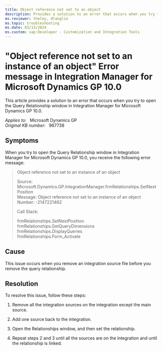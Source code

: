 ```yaml
---
title: Object reference not set to an object
description: Provides a solution to an error that occurs when you try to open the Query Relationship window in Integration Manager for Microsoft Dynamics GP 10.0.
ms.reviewer: theley, dlanglie
ms.topic: troubleshooting
ms.date: 03/13/2024
ms.custom: sap:Developer - Customization and Integration Tools
---
```

# "Object reference not set to an instance of an object" Error message in Integration Manager for Microsoft Dynamics GP 10.0

This article provides a solution to an error that occurs when you try to open the Query Relationship window in Integration Manager for Microsoft Dynamics GP 10.0.

_Applies to:_ &nbsp; Microsoft Dynamics GP  
_Original KB number:_ &nbsp; 967738

## Symptoms

When you try to open the Query Relationship window in Integration Manager for Microsoft Dynamics GP 10.0, you receive the following error message:

> Object reference not set to an instance of an object
>
> Source: Microsoft.Dynamics.GP.IntegrationManager.frmRelationships.SetNextPosition  
> Message: Object reference not set to an instance of an object  
> Number: -2147221462
>
> Call Stack:
>
> frmRelationships.SetNextPosition  
frmRelationships.GetQueryDimensions  
frmRelationships.DisplayQueries  
frmRelationships.Form_Activate

## Cause

This issue occurs when you remove an integration source file before you remove the query relationship.

## Resolution

To resolve this issue, follow these steps:

1. Remove all the integration sources on the integration except the main source.

2. Add one source back to the integration.

3. Open the Relationships window, and then set the relationship.

4. Repeat steps 2 and 3 until all the sources are on the integration and until the relationship is linked.

